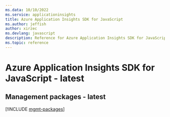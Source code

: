```yaml
---
ms.data: 10/10/2022
ms.service: applicationinsights
title: Azure Application Insights SDK for JavaScript
ms.author: jeffish
author: xirzec
ms.devlang: javascript
description: Reference for Azure Application Insights SDK for JavaScript
ms.topic: reference
---
```

# Azure Application Insights SDK for JavaScript - latest

## Management packages - latest
[!INCLUDE [mgmt-packages](application-insights-mgmt-index.md)]